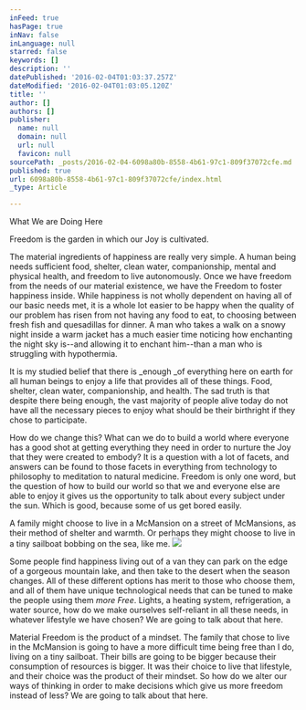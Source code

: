 ```yaml
---
inFeed: true
hasPage: true
inNav: false
inLanguage: null
starred: false
keywords: []
description: ''
datePublished: '2016-02-04T01:03:37.257Z'
dateModified: '2016-02-04T01:03:05.120Z'
title: ''
author: []
authors: []
publisher:
  name: null
  domain: null
  url: null
  favicon: null
sourcePath: _posts/2016-02-04-6098a80b-8558-4b61-97c1-809f37072cfe.md
published: true
url: 6098a80b-8558-4b61-97c1-809f37072cfe/index.html
_type: Article

---
```

What We are Doing Here

Freedom is the garden in which our Joy is cultivated.

The material ingredients of happiness are really very simple.  A human being needs sufficient food, shelter, clean water, companionship, mental and physical health, and freedom to live autonomously.  Once we have freedom from the needs of our material existence, we have the Freedom to foster happiness inside.  While happiness is not wholly dependent on having all of our basic needs met, it is a whole lot easier to be happy when the quality of our problem has risen from not having any food to eat, to choosing between fresh fish and quesadillas for dinner.  A man who takes a walk on a snowy night inside a warm jacket has a much easier time noticing how enchanting the night sky is--and allowing it to enchant him--than a man who is struggling with hypothermia.

It is my studied belief that there is _enough _of everything here on earth for all human beings to enjoy a life that provides all of these things.  Food, shelter, clean water, companionship, and health.  The sad truth is that despite there being enough, the vast majority of people alive today do not have all the necessary pieces to enjoy what should be their birthright if they chose to participate.  

How do we change this?  What can we do to build a world where everyone has a good shot at getting everything they need in order to nurture the Joy that they were created to embody?  It is a question with a lot of facets, and answers can be found to those facets in everything from technology to philosophy to meditation to natural medicine.  Freedom is only one word, but the question of how to build our world so that we and everyone else are able to enjoy it gives us the opportunity to talk about every subject under the sun.  Which is good, because some of us get bored easily.

A family might choose to live in a McMansion on a street of McMansions, as their method of shelter and warmth.  Or perhaps they might choose to live in a tiny sailboat bobbing on the sea, like me.  ![](https://the-grid-user-content.s3-us-west-2.amazonaws.com/d279e6a9-1b7d-424c-9dcd-6a7fabac8f57.jpg)

Some people find happiness living out of a van they can park on the edge of a gorgeous mountain lake, and then take to the desert when the season changes.  All of these different options has merit to those who choose them, and all of them have unique technological needs that can be tuned to make the people using them _more Free_.  Lights, a heating system, refrigeration, a water source, how do we make ourselves self-reliant in all these needs, in whatever lifestyle we have chosen?  We are going to talk about that here.

Material Freedom is the product of a mindset.  The family that chose to live in the McMansion is going to have a more difficult time being free than I do, living on a tiny sailboat.  Their bills are going to be bigger because their consumption of resources is bigger.  It was their choice to live that lifestyle, and their choice was the product of their mindset.  So how do we alter our ways of thinking in order to make decisions which give us more freedom instead of less?   We are going to talk about that here.